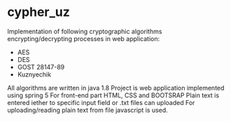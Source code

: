 # cypher_uz
Implementation of following cryptographic algorithms encrypting/decrypting processes in web application:
 - AES
 - DES
 - GOST 28147-89
 - Kuznyechik

All algorithms are written in java 1.8
Project is web application implemented using spring 5
For front-end part HTML, CSS and BOOTSRAP
Plain text is entered iether to specific input field or .txt files can uploaded
For uploading/reading plain text from file javascript is used.
